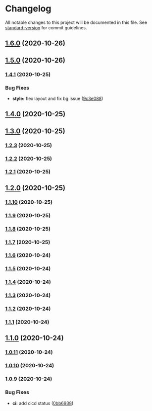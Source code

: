 # Changelog

All notable changes to this project will be documented in this file. See [standard-version](https://github.com/conventional-changelog/standard-version) for commit guidelines.

## [1.6.0](https://github.com/chendachao/chendachao.github.io/compare/v1.5.0...v1.6.0) (2020-10-26)

## [1.5.0](https://github.com/chendachao/chendachao.github.io/compare/v1.4.1...v1.5.0) (2020-10-26)

### [1.4.1](https://github.com/chendachao/chendachao.github.io/compare/v1.4.0...v1.4.1) (2020-10-25)


### Bug Fixes

* **style:** flex layout and fix bg issue ([9c3e088](https://github.com/chendachao/chendachao.github.io/commit/9c3e088b2682a1490d4048b087440a1385273cf0))

## [1.4.0](https://github.com/chendachao/chendachao.github.io/compare/v1.3.0...v1.4.0) (2020-10-25)

## [1.3.0](https://github.com/chendachao/chendachao.github.io/compare/v1.2.3...v1.3.0) (2020-10-25)

### [1.2.3](https://github.com/chendachao/chendachao.github.io/compare/v1.2.2...v1.2.3) (2020-10-25)

### [1.2.2](https://github.com/chendachao/chendachao.github.io/compare/v1.2.1...v1.2.2) (2020-10-25)

### [1.2.1](https://github.com/chendachao/chendachao.github.io/compare/v1.2.0...v1.2.1) (2020-10-25)

## [1.2.0](https://github.com/chendachao/chendachao.github.io/compare/v1.1.10...v1.2.0) (2020-10-25)

### [1.1.10](https://github.com/chendachao/chendachao.github.io/compare/v1.1.9...v1.1.10) (2020-10-25)

### [1.1.9](https://github.com/chendachao/chendachao.github.io/compare/v1.1.8...v1.1.9) (2020-10-25)

### [1.1.8](https://github.com/chendachao/chendachao.github.io/compare/v1.1.7...v1.1.8) (2020-10-25)

### [1.1.7](https://github.com/chendachao/chendachao.github.io/compare/v1.1.6...v1.1.7) (2020-10-25)

### [1.1.6](https://github.com/chendachao/chendachao.github.io/compare/v1.1.5...v1.1.6) (2020-10-24)

### [1.1.5](https://github.com/chendachao/chendachao.github.io/compare/v1.1.4...v1.1.5) (2020-10-24)

### [1.1.4](https://github.com/chendachao/chendachao.github.io/compare/v1.1.3...v1.1.4) (2020-10-24)

### [1.1.3](https://github.com/chendachao/chendachao.github.io/compare/v1.1.2...v1.1.3) (2020-10-24)

### [1.1.2](https://github.com/chendachao/chendachao.github.io/compare/v1.1.1...v1.1.2) (2020-10-24)

### [1.1.1](https://github.com/chendachao/chendachao.github.io/compare/v1.1.0...v1.1.1) (2020-10-24)

## [1.1.0](https://github.com/chendachao/chendachao.github.io/compare/v1.0.11...v1.1.0) (2020-10-24)

### [1.0.11](https://github.com/chendachao/chendachao.github.io/compare/v1.0.10...v1.0.11) (2020-10-24)

### [1.0.10](https://github.com/chendachao/chendachao.github.io/compare/v1.0.9...v1.0.10) (2020-10-24)

### 1.0.9 (2020-10-24)


### Bug Fixes

* **ci:** add cicd status ([0bb6938](https://github.com/chendachao/chendachao.github.io/commit/0bb6938e8f1859447cd2effb9ed095c22484efec))
